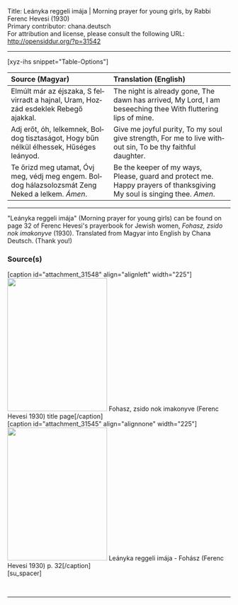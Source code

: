 <html>
<head></head>
<body>
Title: Leányka reggeli imája | Morning prayer for young girls, by Rabbi Ferenc Hevesi (1930)<br />
Primary contributor: chana.deutsch<br />
For attribution and license, please consult the following URL: <a href="http://opensiddur.org/?p=31542">http://opensiddur.org/?p=31542</a>
<p />
<hr />

[xyz-ihs snippet="Table-Options"]<table style="margin-left: auto; margin-right: auto;" class="draggable">
<thead><tr><th id="x" style="text-align: left;">Source (Magyar)</th><th style="text-align: left;">Translation (English)</th></tr></thead>
<tbody>
<tr><td style="vertical-align:top;">
<div class="magyar" lang="hu">
Elmúlt már az éjszaka,
S felvirradt a hajnal, 
Uram, Hozzád esdeklek
Rebegő ajakkal.
</span></div></td>
 
<td style="vertical-align:top;">
<div class="english" lang="en">
The night is already gone,
The dawn has arrived,
My Lord, I am beseeching thee
With fluttering lips of mine.
</div></td></tr>


<tr><td style="vertical-align:top;">
<div class="magyar" lang="hu">
Adj erőt, óh, lelkemnek,
Boldog tisztaságot,
Hogy bűn nélkül élhessek,
Hűséges leányod.
</span></div></td>
 
<td style="vertical-align:top;">
<div class="english" lang="en">
Give me joyful purity,
To my soul give strength,
For me to live without sin,
To be thy faithful daughter.
</div></td></tr>


<tr><td style="vertical-align:top;">
<div class="magyar" lang="hu">
Te őrizd meg utamat,
Óvj meg, védj meg engem.
Boldog hálazsolozsmát
Zeng Neked a lelkem. <em>Ámen</em>.
</span></div></td>
 
<td style="vertical-align:top;">
<div class="english" lang="en">
Be the keeper of my ways,
Please, guard and protect me.
Happy prayers of thanksgiving
My soul is singing thee. <em>Amen</em>.
</div></td></tr>
</tbody></table>

<hr />

"Leányka reggeli imája" (Morning prayer for young girls) can be found on page 32 of Ferenc Hevesi's prayerbook for Jewish women, <em>Fohasz, zsido nok imakonyve</em> (1930). Translated from Magyar into English by Chana Deutsch. (Thank you!)

<h3>Source(s)</h3>

<span style="float: right;">[caption id="attachment_31548" align="alignleft" width="225"]<a href="https://opensiddur.org/wp-content/uploads/2020/05/Fohasz-zsido-nok-imakonyve-Ferenc-Hevesi-1930-title-page-rotated.jpg"><img src="https://opensiddur.org/wp-content/uploads/2020/05/Fohasz-zsido-nok-imakonyve-Ferenc-Hevesi-1930-title-page-225x300.jpg" alt="" width="225" height="300" class="size-medium wp-image-31548" /></a> Fohasz, zsido nok imakonyve (Ferenc Hevesi 1930) title page[/caption]</span>  <span style="float: left;">[caption id="attachment_31545" align="alignnone" width="225"]<a href="https://opensiddur.org/wp-content/uploads/2020/05/Leányka-reggeli-imája-Fohász-Ferenc-Hevesi-1930-p.-32-rotated.jpg"><img src="https://opensiddur.org/wp-content/uploads/2020/05/Leányka-reggeli-imája-Fohász-Ferenc-Hevesi-1930-p.-32-225x300.jpg" alt="" width="225" height="300" class="size-medium wp-image-31545" /></a> Leányka reggeli imája - Fohász (Ferenc Hevesi 1930) p. 32[/caption]</span>
[su_spacer]

&nbsp;

<hr />

&nbsp;
</body>
</html>